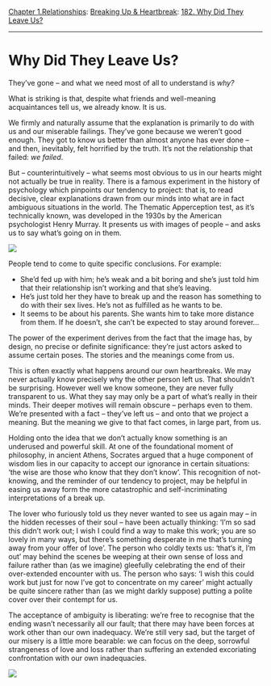 [Chapter 1.Relationships](https://www.theschooloflife.com/thebookoflife/category/relationships/): [Breaking Up & Heartbreak](https://www.theschooloflife.com/thebookoflife/category/relationships/breaking-up-heartbreak/): [182. Why Did They Leave Us?](https://www.theschooloflife.com/thebookoflife/why-did-they-leave-us/)

* * *

# Why Did They Leave Us?

They’ve gone – and what we need most of all to understand is _why?_

What is striking is that, despite what friends and well-meaning acquaintances tell us, we already know. It is us.

We firmly and naturally assume that the explanation is primarily to do with us and our miserable failings. They’ve gone because we weren’t good enough. They got to know us better than almost anyone has ever done – and then, inevitably, felt horrified by the truth. It’s not the relationship that failed: _we failed_.

But – counterintuitively – what seems most obvious to us in our hearts might not actually be true in reality. There is a famous experiment in the history of psychology which pinpoints our tendency to project: that is, to read decisive, clear explanations drawn from our minds into what are in fact ambiguous situations in the world. The Thematic Apperception test, as it’s technically known, was developed in the 1930s by the American psychologist Henry Murray. It presents us with images of people – and asks us to say what’s going on in them.

![](https://www.theschooloflife.com/thebookoflife/wp-content/uploads/2018/06/Screen-Shot-2017-12-23-at-12.51.40-AM.png)

People tend to come to quite specific conclusions. For example:

- She’d fed up with him; he’s weak and a bit boring and she’s just told him that their relationship isn’t working and that she’s leaving. 
- He’s just told her they have to break up and the reason has something to do with their sex lives. He’s not as fulfilled as he wants to be.
- It seems to be about his parents. She wants him to take more distance from them. If he doesn’t, she can’t be expected to stay around forever…

The power of the experiment derives from the fact that the image has, by design, no precise or definite significance: they’re just actors asked to assume certain poses. The stories and the meanings come from us.

This is often exactly what happens around our own heartbreaks. We may never actually know precisely why the other person left us. That shouldn’t be surprising. However well we know someone, they are never fully transparent to us. What they say may only be a part of what’s really in their minds. Their deeper motives will remain obscure – perhaps even to them. We’re presented with a fact – they’ve left us – and onto that we project a meaning. But the meaning we give to that fact comes, in large part, from us.

Holding onto the idea that we don’t actually know something is an underused and powerful skill. At one of the foundational moment of philosophy, in ancient Athens, Socrates argued that a huge component of wisdom lies in our capacity to accept our ignorance in certain situations: ‘the wise are those who know that they don’t know’. This recognition of not-knowing, and the reminder of our tendency to project, may be helpful in easing us away form the more catastrophic and self-incriminating interpretations of a break up.

The lover who furiously told us they never wanted to see us again may – in the hidden recesses of their soul – have been actually thinking: ‘I’m so sad this didn’t work out; I wish I could find a way to make this work; you are so lovely in many ways, but there’s something desperate in me that’s turning away from your offer of love’. The person who coldly texts us: ‘that‘s it, I’m out’ may behind the scenes be weeping at their own sense of loss and failure rather than (as we imagine) gleefully celebrating the end of their over-extended encounter with us. The person who says: ‘I wish this could work but just for now I’ve got to concentrate on my career’ might actually be quite sincere rather than (as we might darkly suppose) putting a polite cover over their contempt for us.

The acceptance of ambiguity is liberating: we’re free to recognise that the ending wasn’t necessarily all our fault; that there may have been forces at work other than our own inadequacy. We’re still very sad, but the target of our misery is a little more bearable: we can focus on the deep, sorrowful strangeness of love and loss rather than suffering an extended excoriating confrontation with our own inadequacies.

[![](https://img.youtube.com/vi/FX751crlmEE/0.jpg)](https://www.youtube.com/embed/FX751crlmEE '')
